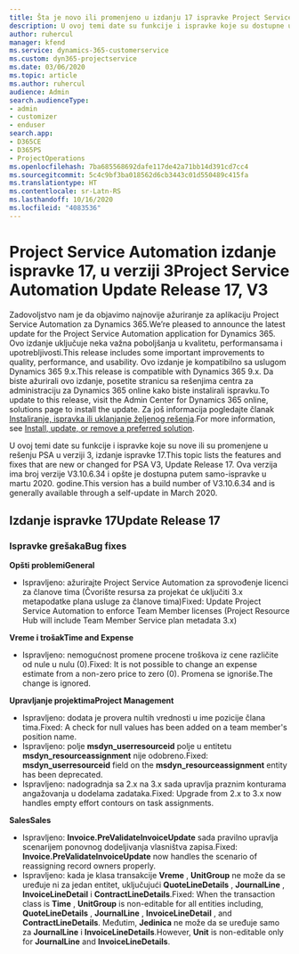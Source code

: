 ```yaml
---
title: Šta je novo ili promenjeno u izdanju 17 ispravke Project Service Automation verzije 3
description: U ovoj temi date su funkcije i ispravke koje su dostupne u izdanju 17 ispravke za Project Service Automation verzije 3.
author: ruhercul
manager: kfend
ms.service: dynamics-365-customerservice
ms.custom: dyn365-projectservice
ms.date: 03/06/2020
ms.topic: article
ms.author: ruhercul
audience: Admin
search.audienceType:
- admin
- customizer
- enduser
search.app:
- D365CE
- D365PS
- ProjectOperations
ms.openlocfilehash: 7ba685568692dafe117de42a71bb14d391cd7cc4
ms.sourcegitcommit: 5c4c9bf3ba018562d6cb3443c01d550489c415fa
ms.translationtype: HT
ms.contentlocale: sr-Latn-RS
ms.lasthandoff: 10/16/2020
ms.locfileid: "4083536"
---
```

# <a name="project-service-automation-update-release-17-v3"></a><span data-ttu-id="4fd48-103">Project Service Automation izdanje ispravke 17, u verziji 3</span><span class="sxs-lookup"><span data-stu-id="4fd48-103">Project Service Automation Update Release 17, V3</span></span>

<span data-ttu-id="4fd48-104">Zadovoljstvo nam je da objavimo najnovije ažuriranje za aplikaciju Project Service Automation za Dynamics 365.</span><span class="sxs-lookup"><span data-stu-id="4fd48-104">We’re pleased to announce the latest update for the Project Service Automation application for Dynamics 365.</span></span> <span data-ttu-id="4fd48-105">Ovo izdanje uključuje neka važna poboljšanja u kvalitetu, performansama i upotrebljivosti.</span><span class="sxs-lookup"><span data-stu-id="4fd48-105">This release includes some important improvements to quality, performance, and usability.</span></span>  <span data-ttu-id="4fd48-106">Ovo izdanje je kompatibilno sa uslugom Dynamics 365 9.x.</span><span class="sxs-lookup"><span data-stu-id="4fd48-106">This release is compatible with Dynamics 365 9.x.</span></span> <span data-ttu-id="4fd48-107">Da biste ažurirali ovo izdanje, posetite stranicu sa rešenjima centra za administraciju za Dynamics 365 online kako biste instalirali ispravku.</span><span class="sxs-lookup"><span data-stu-id="4fd48-107">To update to this release, visit the Admin Center for Dynamics 365 online, solutions page to install the update.</span></span> <span data-ttu-id="4fd48-108">Za još informacija pogledajte članak [Instaliranje, ispravka ili uklanjanje željenog rešenja](https://docs.microsoft.com/power-platform/admin/install-remove-preferred-solution).</span><span class="sxs-lookup"><span data-stu-id="4fd48-108">For more information, see [Install, update, or remove a preferred solution](https://docs.microsoft.com/power-platform/admin/install-remove-preferred-solution).</span></span>

<span data-ttu-id="4fd48-109">U ovoj temi date su funkcije i ispravke koje su nove ili su promenjene u rešenju PSA u verziji 3, izdanje ispravke 17.</span><span class="sxs-lookup"><span data-stu-id="4fd48-109">This topic lists the features and fixes that are new or changed for PSA V3, Update Release 17.</span></span> <span data-ttu-id="4fd48-110">Ova verzija ima broj verzije V3.10.6.34 i opšte je dostupna putem samo-ispravke u martu 2020. godine.</span><span class="sxs-lookup"><span data-stu-id="4fd48-110">This version has a build number of V3.10.6.34 and is generally available through a self-update in March 2020.</span></span>


## <a name="update-release-17"></a><span data-ttu-id="4fd48-111">Izdanje ispravke 17</span><span class="sxs-lookup"><span data-stu-id="4fd48-111">Update Release 17</span></span>

### <a name="bug-fixes"></a><span data-ttu-id="4fd48-112">Ispravke grešaka</span><span class="sxs-lookup"><span data-stu-id="4fd48-112">Bug fixes</span></span>

<span data-ttu-id="4fd48-113">**Opšti problemi**</span><span class="sxs-lookup"><span data-stu-id="4fd48-113">**General**</span></span>

- <span data-ttu-id="4fd48-114">Ispravljeno: ažurirajte Project Service Automation za sprovođenje licenci za članove tima (Čvorište resursa za projekat će uključiti 3.x metapodatke plana usluge za članove tima)</span><span class="sxs-lookup"><span data-stu-id="4fd48-114">Fixed: Update Project Service Automation to enforce Team Member licenses (Project Resource Hub will include Team Member Service plan metadata 3.x)</span></span>
 
<span data-ttu-id="4fd48-115">**Vreme i trošak**</span><span class="sxs-lookup"><span data-stu-id="4fd48-115">**Time and Expense**</span></span>

- <span data-ttu-id="4fd48-116">Ispravljeno: nemogućnost promene procene troškova iz cene različite od nule u nulu (0).</span><span class="sxs-lookup"><span data-stu-id="4fd48-116">Fixed: It is not possible to change an expense estimate from a non-zero price to zero (0).</span></span> <span data-ttu-id="4fd48-117">Promena se ignoriše.</span><span class="sxs-lookup"><span data-stu-id="4fd48-117">The change is ignored.</span></span>

<span data-ttu-id="4fd48-118">**Upravljanje projektima**</span><span class="sxs-lookup"><span data-stu-id="4fd48-118">**Project Management**</span></span>

- <span data-ttu-id="4fd48-119">Ispravljeno: dodata je provera nultih vrednosti u ime pozicije člana tima.</span><span class="sxs-lookup"><span data-stu-id="4fd48-119">Fixed: A check for null values has been added on a team member's position name.</span></span>
- <span data-ttu-id="4fd48-120">Ispravljeno: polje **msdyn_userresourceid** polje u entitetu **msdyn_resourceassignment** nije odobreno.</span><span class="sxs-lookup"><span data-stu-id="4fd48-120">Fixed: **msdyn_userresourceid** field on the **msdyn_resourceassignment** entity has been deprecated.</span></span>
- <span data-ttu-id="4fd48-121">Ispravljeno: nadogradnja sa 2.x na 3.x sada upravlja praznim konturama angažovanja u dodelama zadataka.</span><span class="sxs-lookup"><span data-stu-id="4fd48-121">Fixed: Upgrade from 2.x to 3.x now handles empty effort contours on task assignments.</span></span>

<span data-ttu-id="4fd48-122">**Sales**</span><span class="sxs-lookup"><span data-stu-id="4fd48-122">**Sales**</span></span>

- <span data-ttu-id="4fd48-123">Ispravljeno: **Invoice.PreValidateInvoiceUpdate** sada pravilno upravlja scenarijem ponovnog dodeljivanja vlasništva zapisa.</span><span class="sxs-lookup"><span data-stu-id="4fd48-123">Fixed: **Invoice.PreValidateInvoiceUpdate** now handles the scenario of reassigning record owners properly.</span></span>
- <span data-ttu-id="4fd48-124">Ispravljeno: kada je klasa transakcije **Vreme** , **UnitGroup** ne može da se uređuje ni za jedan entitet, uključujući **QuoteLineDetails** , **JournalLine** , **InvoiceLineDetail** i **ContractLineDetails**.</span><span class="sxs-lookup"><span data-stu-id="4fd48-124">Fixed: When the transaction class is **Time** , **UnitGroup** is non-editable for all entities including, **QuoteLineDetails** , **JournalLine** , **InvoiceLineDetail** , and **ContractLineDetails**.</span></span> <span data-ttu-id="4fd48-125">Međutim, **Jedinica** ne može da se uređuje samo za **JournalLine** i **InvoiceLineDetails**.</span><span class="sxs-lookup"><span data-stu-id="4fd48-125">However, **Unit** is non-editable only for **JournalLine** and **InvoiceLineDetails**.</span></span>


